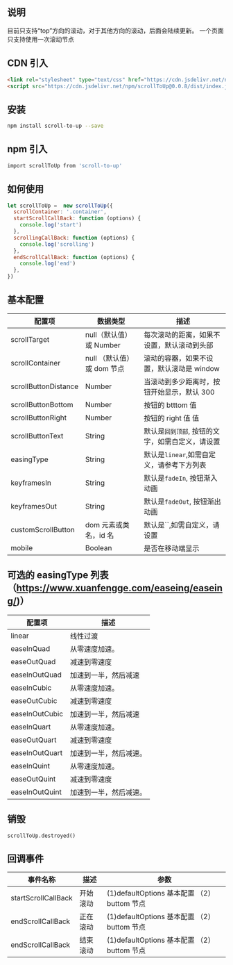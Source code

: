 ## 说明

目前只支持“top”方向的滚动，对于其他方向的滚动，后面会陆续更新。
一个页面只支持使用一次滚动节点 


## CDN 引入


```html
<link rel="stylesheet" type="text/css" href="https://cdn.jsdelivr.net/npm/scrollToUp@0.0.8/dist/index.css" />
<script src="https://cdn.jsdelivr.net/npm/scrollToUp@0.0.8/dist/index.js"></script>
```

## 安装
 

```bash
npm install scroll-to-up --save
```
 


## npm 引入
 

```bash
import scrollToUp from 'scroll-to-up'
```
 


## 如何使用


```js
let scrollToUp =  new scrollToUp({
  scrollContainer: '.container',
  startScrollCallBack: function (options) {
    console.log('start')
  },
  scrollingCallBack: function (options) {
    console.log('scrolling')
  },
  endScrollCallBack: function (options) {
    console.log('end')
  },
})
```
 


## 基本配置
 

| 配置项               | 数据类型                   | 描述                                             |
| -------------------- | -------------------------- | ------------------------------------------------ |
| scrollTarget         | null（默认值）或 Number    | 每次滚动的距离，如果不设置，默认滚动到头部       |
| scrollContainer      | null （默认值）或 dom 节点 | 滚动的容器，如果不设置，默认滚动是 window        |
| scrollButtonDistance | Number                     | 当滚动到多少距离时，按钮开始显示，默认 300       |
| scrollButtonBottom   | Number                     | 按钮的 btttom 值                                 |
| scrollButtonRight    | Number                     | 按钮的 right 值 值                               |
| scrollButtonText     | String                     | 默认是`回到顶部`, 按钮的文字，如需自定义，请设置 |
| easingType           | String                     | 默认是`linear`,如需自定义，请参考下方列表        |
| keyframesIn          | String                     | 默认是`fadeIn`, 按钮渐入动画                     |
| keyframesOut         | String                     | 默认是`fadeOut`, 按钮渐出动画                    |
| customScrollButton   | dom 元素或类名，id 名      | 默认是``,如需自定义，请设置                      |
| mobile               | Boolean                    | 是否在移动端显示                                 |

## 可选的 easingType 列表（https://www.xuanfengge.com/easeing/easeing/)）
 


| 配置项         | 描述                   |
| -------------- | ---------------------- |
| linear         | 线性过渡               |
| easeInQuad     | 从零速度加速。         |
| easeOutQuad    | 减速到零速度           |
| easeInOutQuad  | 加速到一半，然后减速   |
| easeInCubic    | 从零速度加速。         |
| easeOutCubic   | 减速到零速度           |
| easeInOutCubic | 加速到一半，然后减速   |
| easeInQuart    | 从零速度加速。         |
| easeOutQuart   | 减速到零速度           |
| easeInOutQuart | 加速到一半，然后减速。 |
| easeInQuint    | 从零速度加速。         |
| easeOutQuint   | 减速到零速度           |
| easeInOutQuint | 加速到一半，然后减速。 |
 


## 销毁
 

```
scrollToUp.destroyed()
```
 


## 回调事件
 

| 事件名称            | 描述     | 参数                                        |
| ------------------- | -------- | ------------------------------------------- |
| startScrollCallBack | 开始滚动 | (1)defaultOptions 基本配置 （2）buttom 节点 |
| endScrollCallBack   | 正在滚动 | (1)defaultOptions 基本配置 （2）buttom 节点 |
| endScrollCallBack   | 结束滚动 | (1)defaultOptions 基本配置 （2）buttom 节点 |
